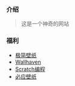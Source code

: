 ### 介绍

> 这是一个神奇的网站

### 福利

- [极简壁纸](https://bz.zzzmh.cn/index)
- [Wallhaven](https://wallhaven.cc/toplist)
- [Scratch编程](https://turbowarp.org/editor)
- [必应壁纸](https://bing.ioliu.cn/)
